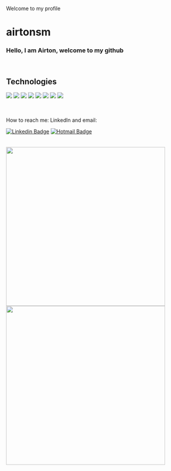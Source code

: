 Welcome to my profile 

# airtonsm

### Hello, I am Airton, welcome to my github

<br>

## Technologies

<div text-align="justify">
<img src="https://img.shields.io/badge/JAVA-FF0000?style=for-the-badge&logo=JAVA&logoColor=white&labelColor=FF0000" />
<img src="https://img.shields.io/badge/spring boot-91FF49?style=for-the-badge&logo=mongodb&logoColor=5C290E&labelColor=91FF49" />
<img src="https://img.shields.io/badge/Js-FFDC0B?style=for-the-badge&logo=javascript&logoColor=000&labelColor=FFDC0B" />
<img src="https://img.shields.io/badge/Nodejs-1FC41A?style=for-the-badge&logo=mongodb&logoColor=fff&labelColor=1FC41A" />
<img src="https://img.shields.io/badge/html%205-orange?style=for-the-badge&logo=html5&logoColor=white&labelColor=orange" />
<img src="https://img.shields.io/badge/CSS%203-5188FE?style=for-the-badge&logo=css3&logoColor=white&labelColor=5188FE" />
<img src="https://img.shields.io/badge/MySQL-blue?style=for-the-badge&logo=mysql&logoColor=white&labelColor=blue" />
<img src="https://img.shields.io/badge/POSTGRESQL-blue?style=for-the-badge&logo=POSTGRESQL&logoColor=white&labelColor=blue" />


</div>

<br>
<br>

<!-- - I’m currently working on ... -->




How to reach me: LinkedIn and email:

[![Linkedin Badge](https://img.shields.io/badge/LinkedIn-1781EB?style=for-the-badge&logo=linkedin&logoColor=fff&labelColor=1781EB)](https://www.linkedin.com/in/airton-silva-285a90192/) [![Hotmail Badge](https://img.shields.io/badge/gmail-FF0000?style=for-the-badge&logo=gmail&logoColor=fff&labelColor=FF0000)](mailto:airtonsmorais28@gmail.com)
<br>
<br>
<br>
<img width="434px" src="https://github-readme-stats.vercel.app/api?username=airtonsm&hide=contribs,prs" />
<img width="434px" src="https://github-readme-stats.vercel.app/api/top-langs/?username=airtonsm&langs_count=8)](https://github.com/airtonsm/github-readme-statsl" />


